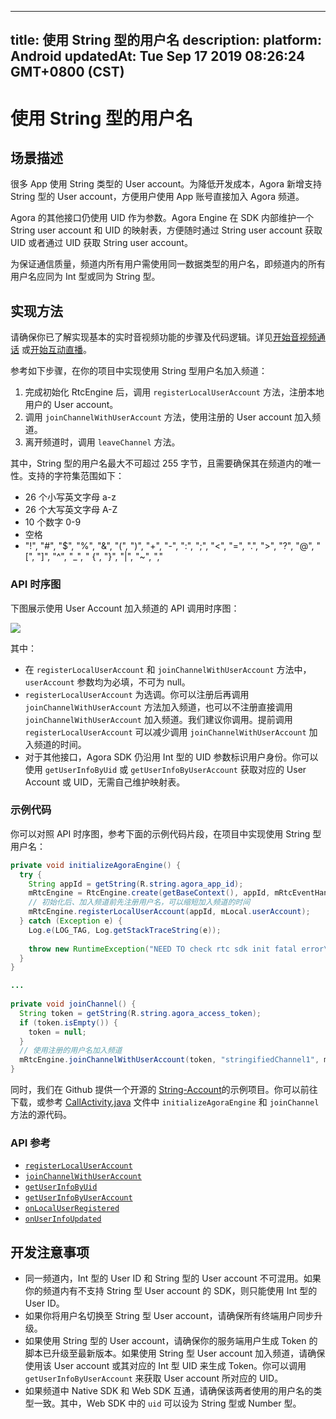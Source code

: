 
---
title: 使用 String 型的用户名
description: 
platform: Android
updatedAt: Tue Sep 17 2019 08:26:24 GMT+0800 (CST)
---
# 使用 String 型的用户名
## 场景描述

很多 App 使用 String 类型的 User account。为降低开发成本，Agora 新增支持 String 型的 User account，方便用户使用 App 账号直接加入 Agora 频道。

Agora 的其他接口仍使用 UID 作为参数。Agora Engine 在 SDK 内部维护一个 String user account 和 UID 的映射表，方便随时通过 String user account 获取 UID 或者通过 UID 获取 String user account。

为保证通信质量，频道内所有用户需使用同一数据类型的用户名，即频道内的所有用户名应同为 Int 型或同为 String 型。

## 实现方法

请确保你已了解实现基本的实时音视频功能的步骤及代码逻辑。详见[开始音视频通话](../../cn/Video/start_call_android.md) 或[开始互动直播](../../cn/Video/start_live_android.md)。

参考如下步骤，在你的项目中实现使用 String 型用户名加入频道：

1. 完成初始化 RtcEngine 后，调用 `registerLocalUserAccount` 方法，注册本地用户的 User account。
2. 调用 `joinChannelWithUserAccount` 方法，使用注册的 User account 加入频道。
3. 离开频道时，调用 `leaveChannel` 方法。

其中，String 型的用户名最大不可超过 255 字节，且需要确保其在频道内的唯一性。支持的字符集范围如下：

- 26 个小写英文字母 a-z
- 26 个大写英文字母 A-Z
- 10 个数字 0-9
- 空格
- "!", "#", "$", "%", "&", "(", ")", "+", "-", ":", ";", "<", "=", ".", ">", "?", "@", "[", "]", "^", "_", " {", "}", "|", "~", ","

### API 时序图

下图展示使用 User Account 加入频道的 API 调用时序图：

![](https://web-cdn.agora.io/docs-files/1568708771646)

其中：

- 在 `registerLocalUserAccount` 和 `joinChannelWithUserAccount` 方法中，`userAccount` 参数均为必填，不可为 null。
- `registerLocalUserAccount` 为选调。你可以注册后再调用 `joinChannelWithUserAccount` 方法加入频道，也可以不注册直接调用 `joinChannelWithUserAccount` 加入频道。我们建议你调用。提前调用 `registerLocalUserAccount` 可以减少调用 `joinChannelWithUserAccount` 加入频道的时间。
- 对于其他接口，Agora SDK 仍沿用 Int 型的 UID 参数标识用户身份。你可以使用 `getUserInfoByUid` 或 `getUserInfoByUserAccount` 获取对应的 User Account 或 UID，无需自己维护映射表。

### 示例代码

你可以对照 API 时序图，参考下面的示例代码片段，在项目中实现使用 String 型用户名：

```java
private void initializeAgoraEngine() {
  try {
    String appId = getString(R.string.agora_app_id);
    mRtcEngine = RtcEngine.create(getBaseContext(), appId, mRtcEventHandler);
    // 初始化后、加入频道前先注册用户名，可以缩短加入频道的时间
    mRtcEngine.registerLocalUserAccount(appId, mLocal.userAccount);
  } catch (Exception e) {
    Log.e(LOG_TAG, Log.getStackTraceString(e));
    
    throw new RuntimeException("NEED TO check rtc sdk init fatal error\n" + Log.getStackTraceString(e));
  }
}

...
  
private void joinChannel() {
  String token = getString(R.string.agora_access_token);
  if (token.isEmpty()) {
    token = null;
  }
  // 使用注册的用户名加入频道
  mRtcEngine.joinChannelWithUserAccount(token, "stringifiedChannel1", mLocal.userAccount);
}
```

同时，我们在 Github 提供一个开源的 [String-Account](https://github.com/AgoraIO/Advanced-Video/tree/master/String-Account)的示例项目。你可以前往下载，或参考 [CallActivity.java](https://github.com/AgoraIO/Advanced-Video/blob/master/String-Account/Agora-String-Account-Android/app/src/main/java/io/agora/tutorials.stringified.account/CallActivity.java) 文件中 `initializeAgoraEngine` 和 `joinChannel` 方法的源代码。

### API 参考

- [`registerLocalUserAccount`](https://docs.agora.io/cn/Video/API%20Reference/java/classio_1_1agora_1_1rtc_1_1_rtc_engine.html#aa37ea6307e4d1513c0031084c16c9acb)
- [`joinChannelWithUserAccount`](https://docs.agora.io/cn/Video/API%20Reference/java/classio_1_1agora_1_1rtc_1_1_rtc_engine.html#a310dbe072dcaec3892c4817cafd0dd88)
- [`getUserInfoByUid`](https://docs.agora.io/cn/Video/API%20Reference/java/classio_1_1agora_1_1rtc_1_1_rtc_engine.html#a9a787b8d0784e196b08f6d0ae26ea19c)
- [`getUserInfoByUserAccount`](https://docs.agora.io/cn/Video/API%20Reference/java/classio_1_1agora_1_1rtc_1_1_rtc_engine.html#afd4119e2d9cc360a2b99eef56f74ae22)
- [`onLocalUserRegistered`](https://docs.agora.io/cn/Video/API%20Reference/java/classio_1_1agora_1_1rtc_1_1_i_rtc_engine_event_handler.html#aca1987909703d84c912e2f1e7f64fb0b)
- [`onUserInfoUpdated`](https://docs.agora.io/cn/Video/API%20Reference/java/classio_1_1agora_1_1rtc_1_1_i_rtc_engine_event_handler.html#aa3e9ead25f7999272d5700c427b2cb3d)


## 开发注意事项

- 同一频道内，Int 型的 User ID 和 String 型的 User account 不可混用。如果你的频道内有不支持 String 型 User account 的 SDK，则只能使用 Int 型的 User ID。
- 如果你将用户名切换至 String 型 User account，请确保所有终端用户同步升级。
- 如果使用 String 型的 User account，请确保你的服务端用户生成 Token 的脚本已升级至最新版本。如果使用 String 型 User account 加入频道，请确保使用该 User account 或其对应的 Int 型 UID 来生成 Token。你可以调用 `getUserInfoByUserAccount` 来获取 User account 所对应的 UID。
- 如果频道中 Native SDK 和 Web SDK 互通，请确保该两者使用的用户名的类型一致。其中，Web SDK 中的 `uid` 可以设为 String 型或 Number 型。
